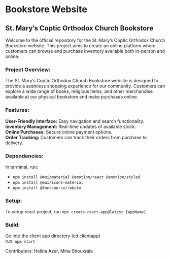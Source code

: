 # Bookstore Website

## St. Mary’s Coptic Orthodox Church Bookstore

Welcome to the official repository for the St. Mary’s Coptic Orthodox Church Bookstore website. This project aims to create an online platform where customers can browse and purchase inventory available both in-person and online.

### Project Overview:

The St. Mary’s Coptic Orthodox Church Bookstore website is designed to provide a seamless shopping experience for our community. Customers can explore a wide range of books, religious items, and other merchandise available at our physical bookstore and make purchases online.

### Features:

**User-Friendly Interface:** Easy navigation and search functionality.<br>
**Inventory Management:** Real-time updates of available stock.<br>
**Online Purchases:** Secure online payment options.<br>
**Order Tracking:** Customers can track their orders from purchase to delivery.<br>

### Dependencies:

In terminal, run: <br>

- `npm install @mui/material @emotion/react @emotion/styled` <br>
- `npm install @mui/icons-material` <br>
- `npm install @fontsource/roboto` <br>

### Setup:

To setup react project, run `npx create-react-app@latest [appName]` <br>

### Build:

Go into the client app directory (cd clientapp) <br>
run: `npm start`

Contributers: Helina Azer, Mina Shoukrala

